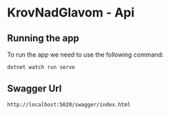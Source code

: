 # KrovNadGlavom - Api

## Running the app

To run the app we need to use the following command:

```bash
dotnet watch run serve
```

## Swagger Url

```bash
http://localhost:5020/swagger/index.html
```
